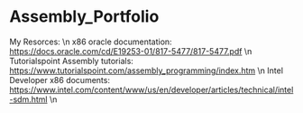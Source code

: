 # Assembly_Portfolio
My Resorces: \n
x86 oracle documentation: https://docs.oracle.com/cd/E19253-01/817-5477/817-5477.pdf \n
Tutorialspoint Assembly tutorials: https://www.tutorialspoint.com/assembly_programming/index.htm \n
Intel Developer x86 documents: https://www.intel.com/content/www/us/en/developer/articles/technical/intel-sdm.html \n
